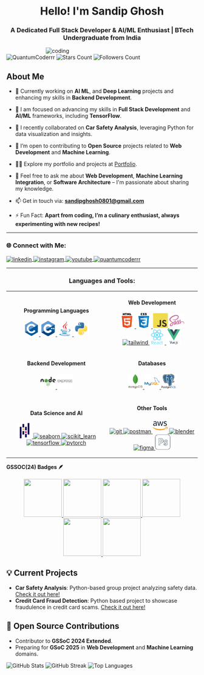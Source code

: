 <h1 align="center">Hello! I'm Sandip Ghosh</h1>
<h3 align="center">A Dedicated Full Stack Developer & AI/ML Enthusiast | BTech Undergraduate from India</h3>

<img align="right" alt="coding" width="400" src="https://images.pexels.com/photos/546819/pexels-photo-546819.jpeg?auto=compress&cs=tinysrgb&w=600">

<p align="left"> 
  <img src="https://komarev.com/ghpvc/?username=QuantumCoderrr&label=Profile%20views&color=0e75b6&style=flat" alt="QuantumCoderrr" />
  <img src="https://img.shields.io/github/stars/QuantumCoderrr?style=flat&label=Stars" alt="Stars Count">
  <img src="https://img.shields.io/github/followers/QuantumCoderrr?style=flat&label=Followers" alt="Followers Count">
  <!-- Repositories Badge 
  <img src="https://img.shields.io/github/repos/QuantumCoderrr?style=flat&label=Repositories" alt="Repositories Count">
  <img src="https://img.shields.io/github/forks/QuantumCoderrr?style=flat&label=Forks" alt="Forks Count">
  <img src="https://img.shields.io/github/commit-activity/m/QuantumCoderrr?style=flat&label=Commits" alt="Commits Count">
</p>-->

## About Me
- 🔭 Currently working on **AI ML**, and **Deep Learning** projects and enhancing my skills in **Backend Development**.
  
- 🌱 I am focused on advancing my skills in **Full Stack Development** and **AI/ML** frameworks, including **TensorFlow**.

- 👯 I recently collaborated on **Car Safety Analysis**, leveraging Python for data visualization and insights.

- 🤝 I’m open to contributing to **Open Source** projects related to **Web Development** and **Machine Learning**.

- 👨‍💻 Explore my portfolio and projects at [Portfolio](https://quantumcoderrr.github.io/PortFolio/).

- 💬 Feel free to ask me about **Web Development**, **Machine Learning Integration**, or **Software Architecture** – I'm passionate about sharing my knowledge.

- 📫 Get in touch via: **sandipghosh0801@gmail.com**

- ⚡ Fun Fact: **Apart from coding, I’m a culinary enthusiast, always experimenting with new recipes!**
---

<h3 align="left">🌐 Connect with Me:</h3>
<p align="left">
  <a href="https://linkedin.com/in/sandip-ghosh" target="blank">
    <img align="center" src="https://raw.githubusercontent.com/rahuldkjain/github-profile-readme-generator/master/src/images/icons/Social/linked-in-alt.svg" alt="linkedin" height="30" width="40" />
  </a>
  <a href="https://instagram.com/sandiipghosh" target="blank">
    <img align="center" src="https://raw.githubusercontent.com/rahuldkjain/github-profile-readme-generator/master/src/images/icons/Social/instagram.svg" alt="instagram" height="30" width="40" />
  </a>
  <a href="https://www.youtube.com/c/the6" target="blank">
    <img align="center" src="https://raw.githubusercontent.com/rahuldkjain/github-profile-readme-generator/master/src/images/icons/Social/youtube.svg" alt="youtube" height="30" width="40" />
  </a>
  <a href="https://www.leetcode.com/quantumcoderrr" target="blank"><img align="center" src="https://raw.githubusercontent.com/rahuldkjain/github-profile-readme-generator/master/src/images/icons/Social/leet-code.svg" alt="quantumcoderrr" height="30" width="40" /></a>
</p>

---

<h3 align="center">Languages and Tools:</h3>

<table align="center" style="width: 100%; text-align: center;">
  <tr>
    <td>
      <h4>Programming Languages</h4>
      <p>
        <a href="https://www.cprogramming.com/" target="_blank" rel="noreferrer"> <img src="https://raw.githubusercontent.com/devicons/devicon/master/icons/c/c-original.svg" alt="c" width="40" height="40"/> </a>
        <a href="https://www.w3schools.com/cpp/" target="_blank" rel="noreferrer"> <img src="https://raw.githubusercontent.com/devicons/devicon/master/icons/cplusplus/cplusplus-original.svg" alt="cplusplus" width="40" height="40"/> </a>
        <a href="https://www.java.com" target="_blank" rel="noreferrer"> <img src="https://raw.githubusercontent.com/devicons/devicon/master/icons/java/java-original.svg" alt="java" width="40" height="40"/> </a>
        <a href="https://www.python.org" target="_blank" rel="noreferrer"> <img src="https://raw.githubusercontent.com/devicons/devicon/master/icons/python/python-original.svg" alt="python" width="40" height="40"/> </a>
      </p>
    </td>
    <td>
      <h4>Web Development</h4>
      <p>
        <a href="https://www.w3.org/html/" target="_blank" rel="noreferrer"> <img src="https://raw.githubusercontent.com/devicons/devicon/master/icons/html5/html5-original-wordmark.svg" alt="html5" width="40" height="40"/> </a>
        <a href="https://www.w3schools.com/css/" target="_blank" rel="noreferrer"> <img src="https://raw.githubusercontent.com/devicons/devicon/master/icons/css3/css3-original-wordmark.svg" alt="css3" width="40" height="40"/> </a>
        <a href="https://developer.mozilla.org/en-US/docs/Web/JavaScript" target="_blank" rel="noreferrer"> <img src="https://raw.githubusercontent.com/devicons/devicon/master/icons/javascript/javascript-original.svg" alt="javascript" width="40" height="40"/> </a>
        <a href="https://sass-lang.com" target="_blank" rel="noreferrer"> <img src="https://raw.githubusercontent.com/devicons/devicon/master/icons/sass/sass-original.svg" alt="sass" width="40" height="40"/> </a>
        <a href="https://tailwindcss.com/" target="_blank" rel="noreferrer"> <img src="https://www.vectorlogo.zone/logos/tailwindcss/tailwindcss-icon.svg" alt="tailwind" width="40" height="40"/> </a>
        <a href="https://reactjs.org/" target="_blank" rel="noreferrer"> <img src="https://raw.githubusercontent.com/devicons/devicon/master/icons/react/react-original-wordmark.svg" alt="react" width="40" height="40"/> </a>
        <a href="https://vuejs.org/" target="_blank" rel="noreferrer"> <img src="https://raw.githubusercontent.com/devicons/devicon/master/icons/vuejs/vuejs-original-wordmark.svg" alt="vuejs" width="40" height="40"/> </a>
      </p>
    </td>
  </tr>
  <tr>
    <td>
      <h4>Backend Development</h4>
      <p>
        <a href="https://nodejs.org" target="_blank" rel="noreferrer"> <img src="https://raw.githubusercontent.com/devicons/devicon/master/icons/nodejs/nodejs-original-wordmark.svg" alt="nodejs" width="40" height="40"/> </a>
        <a href="https://expressjs.com" target="_blank" rel="noreferrer"> <img src="https://raw.githubusercontent.com/devicons/devicon/master/icons/express/express-original-wordmark.svg" alt="express" width="40" height="40"/> </a>
      </p>
    </td>
    <td>
      <h4>Databases</h4>
      <p>
        <a href="https://www.mongodb.com/" target="_blank" rel="noreferrer"> <img src="https://raw.githubusercontent.com/devicons/devicon/master/icons/mongodb/mongodb-original-wordmark.svg" alt="mongodb" width="40" height="40"/> </a>
        <a href="https://www.mysql.com/" target="_blank" rel="noreferrer"> <img src="https://raw.githubusercontent.com/devicons/devicon/master/icons/mysql/mysql-original-wordmark.svg" alt="mysql" width="40" height="40"/> </a>
        <a href="https://www.postgresql.org" target="_blank" rel="noreferrer"> <img src="https://raw.githubusercontent.com/devicons/devicon/master/icons/postgresql/postgresql-original-wordmark.svg" alt="postgresql" width="40" height="40"/> </a>
      </p>
    </td>
  </tr>
  <tr>
    <td>
      <h4>Data Science and AI</h4>
      <p>
        <a href="https://pandas.pydata.org/" target="_blank" rel="noreferrer"> <img src="https://raw.githubusercontent.com/devicons/devicon/2ae2a900d2f041da66e950e4d48052658d850630/icons/pandas/pandas-original.svg" alt="pandas" width="40" height="40"/> </a>
        <a href="https://seaborn.pydata.org/" target="_blank" rel="noreferrer"> <img src="https://seaborn.pydata.org/_images/logo-mark-lightbg.svg" alt="seaborn" width="40" height="40"/> </a>
        <a href="https://scikit-learn.org/" target="_blank" rel="noreferrer"> <img src="https://upload.wikimedia.org/wikipedia/commons/0/05/Scikit_learn_logo_small.svg" alt="scikit_learn" width="40" height="40"/> </a>
        <a href="https://www.tensorflow.org" target="_blank" rel="noreferrer"> <img src="https://www.vectorlogo.zone/logos/tensorflow/tensorflow-icon.svg" alt="tensorflow" width="40" height="40"/> </a>
        <a href="https://pytorch.org/" target="_blank" rel="noreferrer"> <img src="https://www.vectorlogo.zone/logos/pytorch/pytorch-icon.svg" alt="pytorch" width="40" height="40"/> </a>
      </p>
    </td>
    <td>
      <h4>Other Tools</h4>
      <p>
        <a href="https://git-scm.com/" target="_blank" rel="noreferrer"> <img src="https://www.vectorlogo.zone/logos/git-scm/git-scm-icon.svg" alt="git" width="40" height="40"/> </a>
        <a href="https://postman.com" target="_blank" rel="noreferrer"> <img src="https://www.vectorlogo.zone/logos/getpostman/getpostman-icon.svg" alt="postman" width="40" height="40"/> </a>
        <a href="https://aws.amazon.com" target="_blank" rel="noreferrer"> <img src="https://raw.githubusercontent.com/devicons/devicon/master/icons/amazonwebservices/amazonwebservices-original-wordmark.svg" alt="aws" width="40" height="40"/> </a>
        <a href="https://www.blender.org/" target="_blank" rel="noreferrer"> <img src="https://download.blender.org/branding/community/blender_community_badge_white.svg" alt="blender" width="40" height="40"/> </a>
        <a href="https://www.figma.com/" target="_blank" rel="noreferrer"> <img src="https://www.vectorlogo.zone/logos/figma/figma-icon.svg" alt="figma" width="40" height="40"/> </a>
        <a href="https://www.photoshop.com/en" target="_blank" rel="noreferrer"> <img src="https://raw.githubusercontent.com/devicons/devicon/master/icons/photoshop/photoshop-line.svg" alt="photoshop" width="40" height="40"/> </a>
      </p>
    </td>
  </tr>
</table>


 <summary><b>GSSOC(24) Badges 🪶</b></summary><br>
<div style='display:flex; align-items:center; gap: 10px;' align='center'><a href="https://gssoc.girlscript.tech/leaderboard">
<img src="https://raw.githubusercontent.com/GSSoC24/Postman-Challenge/main/docs/assets/Postman%20White.png" width="100px" height="100px" />
  <img src="https://raw.githubusercontent.com/GSSoC24/Postman-Challenge/main/docs/assets/1.png" width="100px" height="100px" />
  <img src="https://raw.githubusercontent.com/GSSoC24/Postman-Challenge/main/docs/assets/2.png" width="100px" height="100px" />
  <img src="https://raw.githubusercontent.com/GSSoC24/Postman-Challenge/main/docs/assets/3.png" width="100px" height="100px" />
  <img src="https://raw.githubusercontent.com/GSSoC24/Postman-Challenge/main/docs/assets/4.png" width="100px" height="100px" />
  <img src="https://raw.githubusercontent.com/GSSoC24/Postman-Challenge/main/docs/assets/5.png" width="100px" height="100px" /></a>
</div>
</details>

## 💡 Current Projects
- **Car Safety Analysis**: Python-based group project analyzing safety data. [Check it out here!](https://github.com/QuantumCoderrr/Car_Safety_Analysis)
- **Credit Card Fraud Detection**: Python based project to showcase fraudulence in credit card scams. [Check it out here!](https://github.com/QuantumCoderrr/Credit-Card-Fraud-Detection)

## 🤝 Open Source Contributions
- Contributor to **GSSoC 2024 Extended**.
- Preparing for **GSoC 2025** in **Web Development** and **Machine Learning** domains.

<p align="left">
  <!-- GitHub Stats -->
  <img src="https://github-readme-stats-sigma-five.vercel.app/api?username=QuantumCoderrr&show_icons=true&hide_title=true&hide_rank=true&theme=radical" alt="GitHub Stats" width="300" height="180" />
  
  <!-- GitHub Streak -->
  <img src="https://github-readme-streak-stats.herokuapp.com/?user=QuantumCoderrr" alt="GitHub Streak" width="300" height="180" />
  
  <!-- Top Languages -->
  <img src="https://github-readme-stats-sigma-five.vercel.app/api/top-langs/?username=QuantumCoderrr&layout=compact" alt="Top Languages" width="300" height="180" />
</p>




